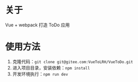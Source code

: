 # 关于
Vue + webpack 打造 ToDo 应用

# 使用方法
1. 克隆代码：```git clone git@gitee.com:VueToLRH/VueToDo.git```
2. 进入项目目录，安装依赖：```npm install```
3. 开发环境执行：```npm run dev```
